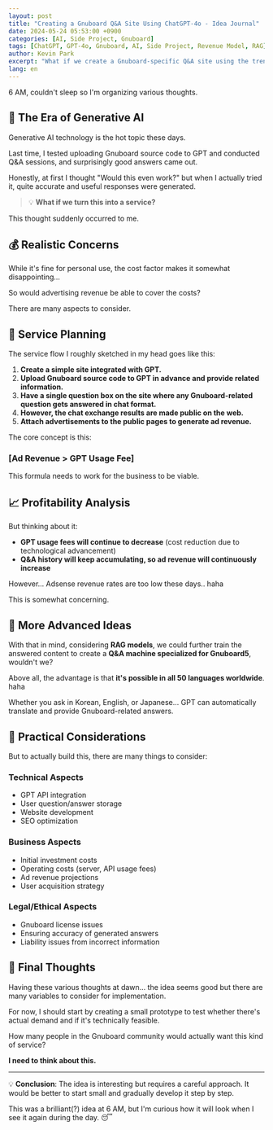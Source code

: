 ```yaml
---
layout: post
title: "Creating a Gnuboard Q&A Site Using ChatGPT-4o - Idea Journal"
date: 2024-05-24 05:53:00 +0900
categories: [AI, Side Project, Gnuboard]
tags: [ChatGPT, GPT-4o, Gnuboard, AI, Side Project, Revenue Model, RAG]
author: Kevin Park
excerpt: "What if we create a Gnuboard-specific Q&A site using the trending generative AI technology? Let me organize my thoughts along with concerns about costs and revenue."
lang: en
---
```


6 AM, couldn't sleep so I'm organizing various thoughts.

## 🤖 The Era of Generative AI

Generative AI technology is the hot topic these days.

Last time, I tested uploading Gnuboard source code to GPT and conducted Q&A sessions, and surprisingly good answers came out.

Honestly, at first I thought "Would this even work?" but when I actually tried it, quite accurate and useful responses were generated.

> 💡 **What if we turn this into a service?**

This thought suddenly occurred to me.

## 💰 Realistic Concerns

While it's fine for personal use, the cost factor makes it somewhat disappointing...

So would advertising revenue be able to cover the costs?

There are many aspects to consider.

## 🚀 Service Planning

The service flow I roughly sketched in my head goes like this:

1. **Create a simple site integrated with GPT.**
2. **Upload Gnuboard source code to GPT in advance and provide related information.**
3. **Have a single question box on the site where any Gnuboard-related question gets answered in chat format.**
4. **However, the chat exchange results are made public on the web.**
5. **Attach advertisements to the public pages to generate ad revenue.**

The core concept is this:

### **[Ad Revenue > GPT Usage Fee]**

This formula needs to work for the business to be viable.

## 📈 Profitability Analysis

But thinking about it:

- **GPT usage fees will continue to decrease** (cost reduction due to technological advancement)
- **Q&A history will keep accumulating, so ad revenue will continuously increase**

However... Adsense revenue rates are too low these days.. haha

This is somewhat concerning.

## 🧠 More Advanced Ideas

With that in mind, considering **RAG models**, we could further train the answered content to create a **Q&A machine specialized for Gnuboard5**, wouldn't we?

Above all, the advantage is that **it's possible in all 50 languages worldwide**. haha

Whether you ask in Korean, English, or Japanese... GPT can automatically translate and provide Gnuboard-related answers.

## 🤔 Practical Considerations

But to actually build this, there are many things to consider:

### Technical Aspects
- GPT API integration
- User question/answer storage
- Website development
- SEO optimization

### Business Aspects  
- Initial investment costs
- Operating costs (server, API usage fees)
- Ad revenue projections
- User acquisition strategy

### Legal/Ethical Aspects
- Gnuboard license issues
- Ensuring accuracy of generated answers
- Liability issues from incorrect information

## 💭 Final Thoughts

Having these various thoughts at dawn... the idea seems good but there are many variables to consider for implementation.

For now, I should start by creating a small prototype to test whether there's actual demand and if it's technically feasible.

How many people in the Gnuboard community would actually want this kind of service?

**I need to think about this.**

---

💡 **Conclusion**: The idea is interesting but requires a careful approach. It would be better to start small and gradually develop it step by step.

This was a brilliant(?) idea at 6 AM, but I'm curious how it will look when I see it again during the day. 😴